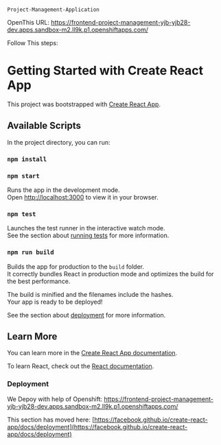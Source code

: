                                                                                   Project-Management-Application
                                                                                  
OpenThis URL:
https://frontend-project-management-yjb-yjb28-dev.apps.sandbox-m2.ll9k.p1.openshiftapps.com/

Follow This steps:
# Getting Started with Create React App

This project was bootstrapped with [Create React App](https://github.com/facebook/create-react-app).

## Available Scripts

In the project directory, you can run:

### `npm install`

### `npm start`

Runs the app in the development mode.\
Open [http://localhost:3000](http://localhost:3000) to view it in your browser.



### `npm test`

Launches the test runner in the interactive watch mode.\
See the section about [running tests](https://facebook.github.io/create-react-app/docs/running-tests) for more information.

### `npm run build`

Builds the app for production to the `build` folder.\
It correctly bundles React in production mode and optimizes the build for the best performance.

The build is minified and the filenames include the hashes.\
Your app is ready to be deployed!

See the section about [deployment](https://facebook.github.io/create-react-app/docs/deployment) for more information.


## Learn More

You can learn more in the [Create React App documentation](https://facebook.github.io/create-react-app/docs/getting-started).

To learn React, check out the [React documentation](https://reactjs.org/).


### Deployment
We Depoy with help of Openshift:
  https://frontend-project-management-yjb-yjb28-dev.apps.sandbox-m2.ll9k.p1.openshiftapps.com/
  
This section has moved here: [https://facebook.github.io/create-react-app/docs/deployment](https://facebook.github.io/create-react-app/docs/deployment)


